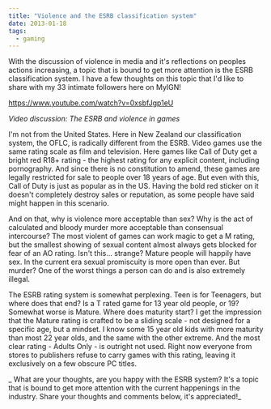 ```yaml
---
title: "Violence and the ESRB classification system"
date: 2013-01-18
tags:
  - gaming
---
```


With the discussion of violence in media and it's reflections on peoples actions increasing, a topic that is bound to get more attention is the ESRB classification system. I have a few thoughts on this topic that I'd like to share with my 33 intimate followers here on MyIGN!

https://www.youtube.com/watch?v=0xsbfJgp1eU

_Video discussion: The ESRB and violence in games_

I'm not from the United States. Here in New Zealand our classification system, the OFLC, is radically different from the ESRB. Video games use the same rating scale as film and television. Here games like Call of Duty get a bright red R18+ rating - the highest rating for any explicit content, including pornography. And since there is no constitution to amend, these games are legally restricted for sale to people over 18 years of age. But even with this, Call of Duty is just as popular as in the US. Having the bold red sticker on it doesn't completely destroy sales or reputation, as some people have said might happen in this scenario.

And on that, why is violence more acceptable than sex? Why is the act of calculated and bloody murder more acceptable than consensual intercourse? The most violent of games can work magic to get a M rating, but the smallest showing of sexual content almost always gets blocked for fear of an AO rating. Isn't this… strange? Mature people will happily have sex. In the current era sexual promiscuity is more open than ever. But murder? One of the worst things a person can do and is also extremely illegal.

The ESRB rating system is somewhat perplexing. Teen is for Teenagers, but where does that end? Is a T rated game for 13 year old people, or 19? Somewhat worse is Mature. Where does maturity start? I get the impression that the Mature rating is crafted to be a sliding scale - not designed for a specific age, but a mindset. I know some 15 year old kids with more maturity than most 22 year olds, and the same with the other extreme. And the most clear rating - Adults Only - is outright not used. Right now everyone from stores to publishers refuse to carry games with this rating, leaving it exclusively on a few obscure PC titles.

_ What are your thoughts, are you happy with the ESRB system? It's a topic that is bound to get more attention with the current happenings in the industry. Share your thoughts and comments below, it's appreciated!_
